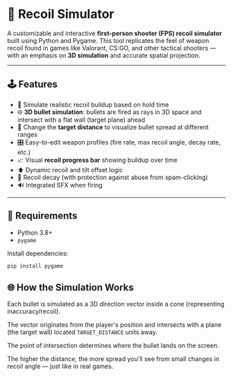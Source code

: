 # 🎯 Recoil Simulator

A customizable and interactive **first-person shooter (FPS) recoil simulator** built using Python and Pygame. This tool replicates the feel of weapon recoil found in games like Valorant, CS:GO, and other tactical shooters — with an emphasis on **3D simulation** and accurate spatial projection.

---

## 🕹️ Features

- 🔫 Simulate realistic recoil buildup based on hold time
- 🌐 **3D bullet simulation**: bullets are fired as rays in 3D space and intersect with a flat wall (target plane) ahead
- 🎯 Change the **target distance** to visualize bullet spread at different ranges
- 🎛️ Easy-to-edit weapon profiles (fire rate, max recoil angle, decay rate, etc.)
- 📈 Visual **recoil progress bar** showing buildup over time
- ⬆️ Dynamic recoil and tilt offset logic
- 🔄 Recoil decay (with protection against abuse from spam-clicking)
- 🔊 Integrated SFX when firing

---

## 🧰 Requirements

- Python 3.8+
- `pygame`

Install dependencies:

```bash
pip install pygame
```

## 🌐 How the Simulation Works
Each bullet is simulated as a 3D direction vector inside a cone (representing inaccuracy/recoil).

The vector originates from the player's position and intersects with a plane (the target wall) located ```TARGET_DISTANCE``` units away.

The point of intersection determines where the bullet lands on the screen.

The higher the distance, the more spread you'll see from small changes in recoil angle — just like in real games.
